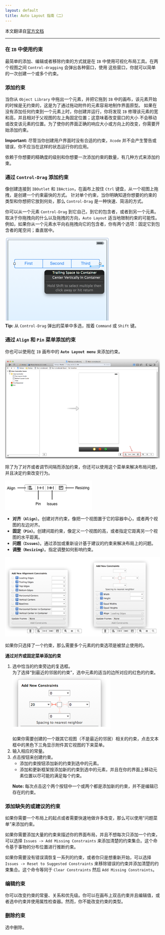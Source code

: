```yaml
---
layout: default
title: Auto Layout 指南（二）
---
```

本文翻译自[官方文档](https://developer.apple.com/library/ios/documentation/UserExperience/Conceptual/AutolayoutPG/Introduction/Introduction.html "介绍")

---------

### 在 `IB` 中使用约束

最简单的添加、编辑或者移除约束的方式就是在 `IB` 中使用可视化布局工具。在两个视图之间 `Control-dragging` 会弹出各种窗口，使用
这些窗口，你就可以简单的一次创建一个或多个约束。

### 添加约束

当你从 `Object Library` 中拖出一个元素，并把它拖到 `IB` 中的画布，该元素开始的时候是无约束的，这是为了通过拖动附件的元素容易地制作界面原型。
如果在没有添加任何约束到一个元素上时，你创建并运行，你将发现 `IB` 修理该元素的宽和高，并且相对于父视图的左上角固定位置；这意味着改变窗口的大小
不会移动或改变该元素的位置。为了使你的界面正确的响应大小或方向上的改变，你需要开始添加约束。

<p class="note"><strong>Important: </strong>尽管当你创建用户界面时没有合适的约束，<code>Xcode</code> 并不会产生警告或错误，你不应当在这样的状态运行你的应用。</p>

依赖于你想要的精确度的级别和你想要一次添加约束的数量，有几种方式来添加约束。

### 通过 `Control-Drag` 添加约束

像创建连接到 `IBOutlet` 和 `IBAction`，在画布上按住 `Ctrl` 键盘，从一个视图上拖拽，是创建一个约束最快的方式。
针对单个约束，当你明确知道你想要的约束的类型和你想把它放到何处，那么 `Control-Drag` 是一种快速、简洁的方式。

你可以从一个元素 `Control-Drag` 到它自己，到它的包含者，或者到另一个元素。取决于你拖拽向的什么以及拖拽的方向，`Auto Layout`
适当地限制约束的可能性。例如，如果你从一个元素水平向右拖拽向它的包含者，你有两个选项：固定它到包含者的尾空间；垂直居中。

<div class="img-section"><img class="sample-img" src="/images/autolayout/auto_layout_2.png"></div>

<div class="tip"><strong>Tip: </strong>从 <code>Control-Drag</code> 弹出的菜单中多选，按着 <code>Command</code> 或 <code>Shift</code> 键。</div>

### 通过 `Align` 和 `Pin` 菜单添加约束

你也可以使用在 `IB` 画布中的 __`Auto Layout menu`__ 来添加约束。

<div class="img-section"><img class="sample-img" src="/images/autolayout/auto_layout_3.png"></div>

除了为了对齐或者调节间隔而添加约束，你还可以使用这个菜单来解决布局问题，并且决定约束改变行为。

<div class="img-section"><img class="sample-img" src="/images/autolayout/auto_layout_4.png"></div>

- __对齐`（Align）`__。创建对齐约束，像把一个视图置于它的容器中心，或者两个视图的左边对齐。
- __固定`（Pin）`__。创建间距约束，像定义一个视图的高，或者指定它距离另一个视图的水平距离。
- __问题`（Issues）`__。通过添加或重新设计基于建议的约束来解决布局上的问题。
- __调整`（Resizing）`__。指定调整如何影响约束。

<div class="img-section"><img class="sample-img" src="/images/autolayout/auto_layout_5.png"></div>

如果你只选择了一个约束，那么需要多个元素的约束选项是被禁止使用的。

<div class="steps">
	<p><strong>通过对齐或固定菜单添加约束</strong></p>
	<ol>
		<li>选中恰当的约束旁边的复选框。<br />为了选择“到最近的邻居的约束”，选中元素的适当的边所对应的红色的约束。<br />
		<div class="img-section"><img class="sample-img" src="/images/autolayout/auto_layout_6.png"></div><br />如果你需要创建的一个跟其它视图（不是最近的邻居）相关的约束，点击文本框中的黑色下三角显示附件其它视图的下来菜单。</li>
		<li>输入相应的常量。</li>
		<li>
			点击按钮来创建约束。
			<ul>
				<li>添加约束按钮添加新的约束到选中的元素。</li>
				<li>添加和更新框架按添加新的约束到选中的元素，并且在你的界面上移动元素位置以尽可能的满足每个约束。</li>
			</ul>
			<div class="note">
				<p><strong>Note: </strong>每次点击这个两个按钮中一个或两个都是添加新的约束，并不是编辑已存在的约束。</p>
			</div>
		</li>
	</ol>
</div>

### 添加缺失的或建议的约束

如果你需要一个布局上的起点或者需要快速地做许多改变，那么可以使用“问题菜单”来添加约束。

如果你需要添加大量的约束来描述你的界面布局，并且不想每次只添加一个约束，可以选择 `Issues -> Add Missing Constraints` 来添加清楚的约束集合。这个命令基于事物的分布位置进行推断约束。

如果你需要没有错误滴恢复一系列的约束，或者你只是想重新开始，可以选择 `Issues -> Reset to Suggested Constraints` 来移除错误的约束并添加清楚的约束集合。这个命令等同于 `Clear Constraints` 然后 `Add Missing Constraints`。

### 编辑约束

你可以改变约束的常量、关系和优先级。你可以在画布上双击约束并且编辑值，或者选中约束并使用属性检查器。然而，你不能改变约束的类型。

### 删除约束

选中删除。